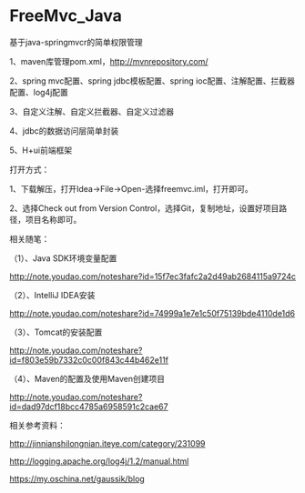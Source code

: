 # FreeMvc_Java
基于java-springmvcr的简单权限管理

1、maven库管理pom.xml，http://mvnrepository.com/

2、spring mvc配置、spring jdbc模板配置、spring ioc配置、注解配置、拦截器配置、log4j配置

3、自定义注解、自定义拦截器、自定义过滤器

4、jdbc的数据访问层简单封装

5、H+ui前端框架


打开方式：

1、下载解压，打开Idea->File->Open-选择freemvc.iml，打开即可。

2、选择Check out from Version Control，选择Git，复制地址，设置好项目路径，项目名称即可。



相关随笔：

（1）、Java SDK环境变量配置

http://note.youdao.com/noteshare?id=15f7ec3fafc2a2d49ab2684115a9724c

（2）、IntelliJ IDEA安装

http://note.youdao.com/noteshare?id=74999a1e7e1c50f75139bde4110de1d6

（3）、Tomcat的安装配置

http://note.youdao.com/noteshare?id=f803e59b7332c0c00f843c44b462e11f

（4）、Maven的配置及使用Maven创建项目

http://note.youdao.com/noteshare?id=dad97dcf18bcc4785a6958591c2cae67


相关参考资料：


http://jinnianshilongnian.iteye.com/category/231099

http://logging.apache.org/log4j/1.2/manual.html

https://my.oschina.net/gaussik/blog

